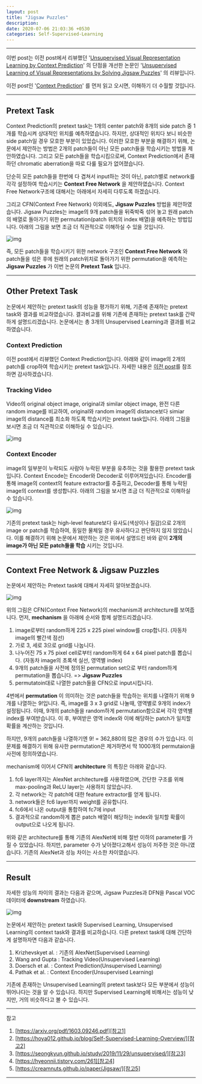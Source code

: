 ```yaml
---
layout: post
title: "Jigsaw Puzzles"
description:
date: 2020-07-06 21:03:36 +0530
categories: Self-Supervised-Learning
---
```

---

이번 post는 이전 post에서 리뷰했던 '[Unsupervised Visual Representation Learning by Context Prediction][paper1]' 의 단점을 개선한 논문인 '[Unsupervised Learning of Visual Representations by Solving Jigsaw Puzzles][paper2]' 의 리뷰입니다.

이전 post인 '[Context Prediction][post]' 를 먼저 읽고 오시면, 이해하기 더 수월할 것입니다.

---

## Pretext Task

Context Prediction의 pretext task는 1개의 center patch와 8개의 side patch 중 1개를 학습시켜 상대적인 위치를 예측하였습니다. 하지만, 상대적인 위치다 보니 비슷한 side patch일 경우 모호한 부분이 있었습니다. 이러한 모호한 부분을 해결하기 위해, 논문에서 제안하는 방법은 2개의 patch들이 아닌 모든 patch들을 학습시키는 방법을 제안하였습니다. 그리고 모든 patch들을 학습시킴으로써, Context Prediction에서 존재하던 chromatic aberration을 따로 다룰 필요가 없어졌습니다.

단순히 모든 patch들을 한번에 다 겹쳐서 input하는 것이 아닌, patch별로 network를 각각 설정하여 학습시키는 **Context Free Network** 을 제안하였습니다. Context Free Network구조에 대해서는 아래에서 자세히 다루도록 하겠습니다.

그리고 CFN(Context Free Network) 이외에도, **Jigsaw Puzzles** 방법을 제안하였습니다. Jigsaw Puzzles는 image의 9개 patch들을 뒤죽박죽 섞어 놓고 원래 patch의 배열로 돌아가기 위한 permutation(patch 위치의 index 배열)을 예측하는 방법입니다. 아래의 그림을 보면 조금 더 직관적으로 이해하실 수 있을 것입니다.

![img](https://i.imgur.com/gfjLnOD.png)

즉, 모든 patch들을 학습시키기 위한 network 구조인 **Context Free Network** 와 patch들을 섞은 후에 원래의 patch위치로 돌아가기 위한 permutation을 예측하는 **Jigsaw Puzzles** 가 이번 논문의 **Pretext Task** 입니다.

---

## Other Pretext Task

논문에서 제안하는 pretext task의 성능을 평가하기 위해, 기존에 존재하는 pretext task와 결과를 비교하였습니다. 결과비교를 위해 기존에 존재하는 pretext task를 간략하게 설명드리겠습니다. 논문에서는 총 3개의 Unsupervised Learning과 결과를 비교하였습니다.

### Context Prediction

이전 post에서 리뷰했던 Context Prediction입니다. 아래와 같이 image의 2개의 patch를 crop하여 학습시키는 pretext task입니다. 자세한 내용은 [이전 post][post]를 참조하면 감사하겠습니다.


### Tracking Video

Video의 original object image, original과 similar object image, 완전 다른 random image를 비교하여, original와 random image의 distance보다 simiar image의 distance를 최소화 하도록 학습시키는 pretext task입니다. 아래의 그림을 보시면 조금 더 직관적으로 이해하실 수 있습니다.

![img](https://i.imgur.com/NkJRcjp.png)

### Context Encoder

image의 일부분이 누락되도 사람아 누락된 부분을 유추하는 것을 활용한 pretext task입니다. Context Encode는 Encoder와 Decoder로 이루어져있습니다. Encoder를 통해 image의 context의 feature extractor를 추출하고, Decoder를 통해 누락된 image의 context를 생성합니다. 아래의 그림을 보시면 조금 더 직관적으로 이해하실 수 있습니다.

![img](https://i.imgur.com/meRBcDz.png)

기존의 pretext task는 high-level feature보다 유사도(색상이나 질감)으로 2개의 image or patch를 학습하여, 동일한 물체일 경우 유사하다고 판단하지 않지 않았습니다. 이를 해결하기 위해 논문에서 제안하는 것은 위에서 설명드린 바와 같이 **2개의 image가 아닌 모든 patch들을 학습** 시키는 것입니다.

---

## Context Free Network & Jigsaw Puzzles

논문에서 제안하는 Pretext task에 대해서 자세히 알아보겠습니다.

![img](https://i.imgur.com/LpwAKXs.png)

위의 그림은 CFN(Context Free Network)의 mechanism과 architecture를 보여줍니다. 먼저, **mechanism** 을 아래에 순서와 함께 설명드리겠습니다.

1. image로부터 random하게 225 x 225 pixel window를 crop합니다. (자동차 image의 빨간색 점선)
1. 가로 3, 세로 3으로 grid를 나눕니다.
1. 나누어진 75 x 75 pixel cell로부터 random하게 64 x 64 pixel patch를 뽑습니다. (자동차 image의 초록색 실선, 영역별 index)
1. 9개의 patch들을 사전에 정의된 permutation set으로 부터 random하게 permutation을 뽑습니다. => **Jigsaw Puzzles**
1. permutatoin대로 나열한 patch들을 CFN으로 input시킵니다.

4번에서 **permutation** 이 의미하는 것은 patch들을 학습하는 위치를 나열하기 위해 9개를 나열하는 9!입니다. 즉, image를 3 x 3 grid로 나눌때, 영역별로 9개의 index가 설정됩니다. 이때, 9개의 patch들을 random하게 permutation함으로써 각각 영역별 index를 부여받습니다. 이 후, 부여받은 영역 index와 이에 해당하는 patch가 일치할 확률을 계산하는 것입니다.

하지만, 9개의 patch들을 나열하기엔 9! = 362,880의 많은 경우의 수가 있습니다. 이 문제를 해결하기 위해 유사한 permutation은 제거하면서 딱 1000개의 permutaion을 사전에 정의하였습니다.

mechanism에 이어서 CFN의 **architecture** 의 특징은 아래와 같습니다.

1. fc6 layer까지는 AlexNet architecture를 사용하였으며, 간단한 구조를 위해 max-pooling과 ReLU layer는 사용하지 않았습니다.
1. 각 network는 각 patch에 대한 feature extractor를 얻게 됩니다.
1. network들은 fc6 layer까지 weight를 공유합니다.
1. fc6에서 나온 output을 통합하여 fc7에 input
1. 결과적으로 random하게 뽑은 patch 배열이 해당하는 index와 일치할 확률이 output으로 나오게 됩니다.

위와 같은 architecture를 통해 기존의 AlexNet에 비해 절반 이하의 parameter를 가질 수 있었습니다. 하지만, parameter 수가 낮아졌다고해서 성능이 저주한 것은 아니였습니다. 기존의 AlexNet과 성능 차이는 사소한 차이였습니다.

---

## Result

자세한 성능의 차이의 결과는 다음과 같으며, Jigsaw Puzzles과 DFN을 Pascal VOC 데이터에 **downstream** 하였습니다.

![img](https://i.imgur.com/v3YGSAY.png)

논문에서 제안하는 pretext task와 Supervised Learning, Unsupervised Learning의 context task와 결과를 비교하습니다. 다른 pretext task에 대해 간단하게 설명하자면 다음과 같습니다.

1. Krizhevskyet al. : 기존의 AlexNet(Supervised Learning)
1. Wang and Gupta : Tracking Video(Unsupervised Learning)
1. Doersch et al. : Context Prediction(Unsupervised Learning)
1. Pathak et al. : Context Encoder(Unsupervised Learning)

기존에 존재하는 Unsupervised Learning의 pretext task보다 모든 부분에서 성능이 뛰어나다는 것을 알 수 있습니다. 하지만 Supervised Learning에 비해서는 성능이 낮지만, 거의 비슷하다고 볼 수 있습니다.

---

참고
1. [https://arxiv.org/pdf/1603.09246.pdf][참고1]
1. [https://hoya012.github.io/blog/Self-Supervised-Learning-Overview/][참고2]
1. [https://seongkyun.github.io/study/2019/11/29/unsupervised/][참고3]
1. [https://hyeonnii.tistory.com/261][참고4]
1. [https://creamnuts.github.io/paper/Jigsaw/][참고5]

---

[paper1]: https://www.cv-foundation.org/openaccess/content_iccv_2015/papers/Doersch_Unsupervised_Visual_Representation_ICCV_2015_paper.pdf
[paper2]: https://arxiv.org/pdf/1603.09246.pdf
[post]: https://doubleby.github.io/self-supervised-learning/2020/07/02/Context-Prediction/
[참고1]: https://arxiv.org/pdf/1603.09246.pdf
[참고2]: https://hoya012.github.io/blog/Self-Supervised-Learning-Overview/
[참고3]: https://seongkyun.github.io/study/2019/11/29/unsupervised/
[참고4]: https://hyeonnii.tistory.com/261
[참고5]: https://creamnuts.github.io/paper/Jigsaw/
